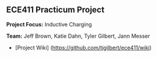 ## ECE411 Practicum Project

**Project Focus:** Inductive Charging

**Team:** Jeff Brown, Katie Dahn, Tyler Gilbert, Jann Messer

*  [Project Wiki] (https://github.com/tjgilbert/ece411/wiki)
